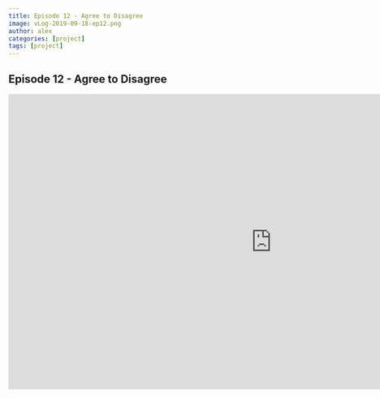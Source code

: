 ```yaml
---
title: Episode 12 - Agree to Disagree
image: vLog-2019-09-18-ep12.png
author: alex
categories: [project]
tags: [project]
---
```


## Episode 12 - Agree to Disagree

<iframe width="1036" height="583" src="https://www.youtube.com/embed/LyZuO7xcBIk" frameborder="0" allow="accelerometer; autoplay; encrypted-media; gyroscope; picture-in-picture" allowfullscreen data-uk-responsive></iframe>
